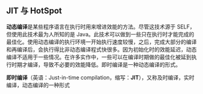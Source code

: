 ## JIT 与 HotSpot

**动态编译**是某些程序语言在执行时用来增进效能的方法。尽管这技术源于 SELF，但使用此技术最为人所知的是 Java。此技术可以做到一些只在执行时才能完成的最佳化。使用动态编译的执行环境一开始执行速度较慢，之后，完成大部分的编译和再编译后，会执行得比非动态编译程式快很多。因为初始化时的效能延迟，动态编译不适用于一些情况。在许多实作中，一些可以在编译时期做的最佳化被延到执行时期才编译，导致不必要的效能降低。即时编译是一种动态编译的形式。

**即时编译**（英语：Just-in-time compilation，缩写：**JIT**），又称及时编译，实时编译，动态编译的一种形式

